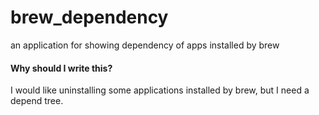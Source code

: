 # brew_dependency
an application for showing  dependency of apps installed by brew

#### Why should I write this?
I would like uninstalling some applications installed by brew, but I need a depend tree.
